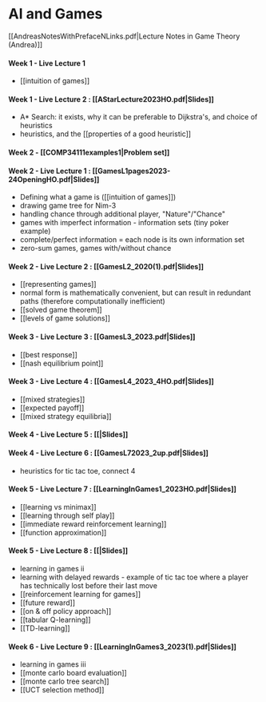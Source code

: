 # AI and Games

[[AndreasNotesWithPrefaceNLinks.pdf|Lecture Notes in Game Theory (Andrea)]]

#### Week 1 - Live Lecture 1
- [[intuition of games]]
#### Week 1 - Live Lecture 2 : [[AStarLecture2023HO.pdf|Slides]]
- A* Search: it exists, why it can be preferable to Dijkstra's, and choice of heuristics
- heuristics, and the [[properties of a good heuristic]]
#### Week 2 - [[COMP34111examples1|Problem set]]

#### Week 2 - Live Lecture 1 : [[GamesL1pages2023-24OpeningHO.pdf|Slides]]
- Defining what a game is ([[intuition of games]]) 
- drawing game tree for Nim-3
- handling chance through additional player, "Nature"/"Chance"
- games with imperfect information - information sets (tiny poker example)
- complete/perfect information = each node is its own information set
- zero-sum games, games with/without chance

#### Week 2 - Live Lecture 2 : [[GamesL2_2020(1).pdf|Slides]]
- [[representing games]]
- normal form is mathematically convenient, but can result in redundant paths (therefore computationally inefficient)
- [[solved game theorem]]
- [[levels of game solutions]]

#### Week 3 - Live Lecture 3 : [[GamesL3_2023.pdf|Slides]]
- [[best response]]
- [[nash equilibrium point]]

#### Week 3 - Live Lecture 4 : [[GamesL4_2023_4HO.pdf|Slides]]
- [[mixed strategies]] 
- [[expected payoff]]
- [[mixed strategy equilibria]]

#### Week 4 - Live Lecture 5 : [[|Slides]]

#### Week 4 - Live Lecture 6 : [[GamesL72023_2up.pdf|Slides]]
- heuristics for tic tac toe, connect 4

#### Week 5 - Live Lecture 7 : [[LearningInGames1_2023HO.pdf|Slides]]
- [[learning vs minimax]] 
- [[learning through self play]]
- [[immediate reward reinforcement learning]]
- [[function approximation]]

#### Week 5 - Live Lecture 8 : [[|Slides]]
- learning in games ii
- learning with delayed rewards - example of tic tac toe where a player has technically lost before their last move
- [[reinforcement learning for games]]
- [[future reward]]
- [[on & off policy approach]]
- [[tabular Q-learning]]
- [[TD-learning]]

#### Week 6 - Live Lecture 9 : [[LearningInGames3_2023(1).pdf|Slides]]
- learning in games iii
- [[monte carlo board evaluation]]
- [[monte carlo tree search]]
- [[UCT selection method]]